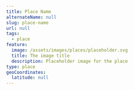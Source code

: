 ```yaml
---
title: Place Name
alternateName: null
slug: place-name
url: null
tags:
  - place
feature:
  image: /assets/images/places/placeholder.svg
  title: The image title
  description: Placeholder image for the place
type: place
geoCoordinates:
  latitude: null
---
```

